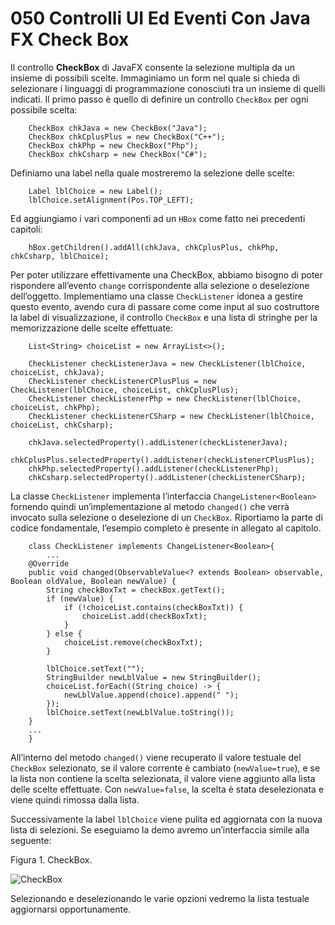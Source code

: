 # 050 Controlli UI Ed Eventi Con Java FX Check Box

Il controllo **CheckBox** di JavaFX consente la selezione multipla da un insieme di possibili scelte. Immaginiamo un form nel quale si chieda di selezionare i linguaggi di programmazione conosciuti tra un insieme di quelli indicati. Il primo passo è quello di definire un controllo `CheckBox` per ogni possibile scelta:

```text
    CheckBox chkJava = new CheckBox("Java");
    CheckBox chkCplusPlus = new CheckBox("C++");
    CheckBox chkPhp = new CheckBox("Php");
    CheckBox chkCsharp = new CheckBox("C#");
```

Definiamo una label nella quale mostreremo la selezione delle scelte:

```text
    Label lblChoice = new Label();
    lblChoice.setAlignment(Pos.TOP_LEFT);
```

Ed aggiungiamo i vari componenti ad un `HBox` come fatto nei precedenti capitoli:

```text
    hBox.getChildren().addAll(chkJava, chkCplusPlus, chkPhp, chkCsharp, lblChoice);
```

Per poter utilizzare effettivamente una CheckBox, abbiamo bisogno di poter rispondere all’evento `change` corrispondente alla selezione o deselezione dell’oggetto. Implementiamo una classe `CheckListener` idonea a gestire questo evento, avendo cura di passare come come input al suo costruttore la label di visualizzazione, il controllo `CheckBox` e una lista di stringhe per la memorizzazione delle scelte effettuate:

```text
    List<String> choiceList = new ArrayList<>();

    CheckListener checkListenerJava = new CheckListener(lblChoice, choiceList, chkJava);
    CheckListener checkListenerCPlusPlus = new CheckListener(lblChoice, choiceList, chkCplusPlus);
    CheckListener checkListenerPhp = new CheckListener(lblChoice, choiceList, chkPhp);
    CheckListener checkListenerCSharp = new CheckListener(lblChoice, choiceList, chkCsharp);

    chkJava.selectedProperty().addListener(checkListenerJava);
    chkCplusPlus.selectedProperty().addListener(checkListenerCPlusPlus);
    chkPhp.selectedProperty().addListener(checkListenerPhp);
    chkCsharp.selectedProperty().addListener(checkListenerCSharp);
```

La classe `CheckListener` implementa l’interfaccia `ChangeListener<Boolean>` fornendo quindi un’implementazione al metodo `changed()` che verrà invocato sulla selezione o deselezione di un `CheckBox`. Riportiamo la parte di codice fondamentale, l’esempio completo è presente in allegato al capitolo.

```text
    class CheckListener implements ChangeListener<Boolean>{
        ...
    @Override
    public void changed(ObservableValue<? extends Boolean> observable, Boolean oldValue, Boolean newValue) {
        String checkBoxTxt = checkBox.getText();
        if (newValue) {
            if (!choiceList.contains(checkBoxTxt)) {
                choiceList.add(checkBoxTxt);
            }
        } else {
            choiceList.remove(checkBoxTxt);
        }

        lblChoice.setText("");
        StringBuilder newLblValue = new StringBuilder();
        choiceList.forEach((String choice) -> {
            newLblValue.append(choice).append(" ");
        });
        lblChoice.setText(newLblValue.toString());
    }
    ...
    }
```

All’interno del metodo `changed()` viene recuperato il valore testuale del `CheckBox` selezionato, se il valore corrente è cambiato \(`newValue=true`\), e se la lista non contiene la scelta selezionata, il valore viene aggiunto alla lista delle scelte effettuate. Con `newValue=false`, la scelta è stata deselezionata e viene quindi rimossa dalla lista.

Successivamente la label `lblChoice` viene pulita ed aggiornata con la nuova lista di selezioni. Se eseguiamo la demo avremo un’interfaccia simile alla seguente:

Figura 1. CheckBox.

![CheckBox](http://www.html.it/wp-content/uploads/2017/04/checkbox.png)

Selezionando e deselezionando le varie opzioni vedremo la lista testuale aggiornarsi opportunamente.

